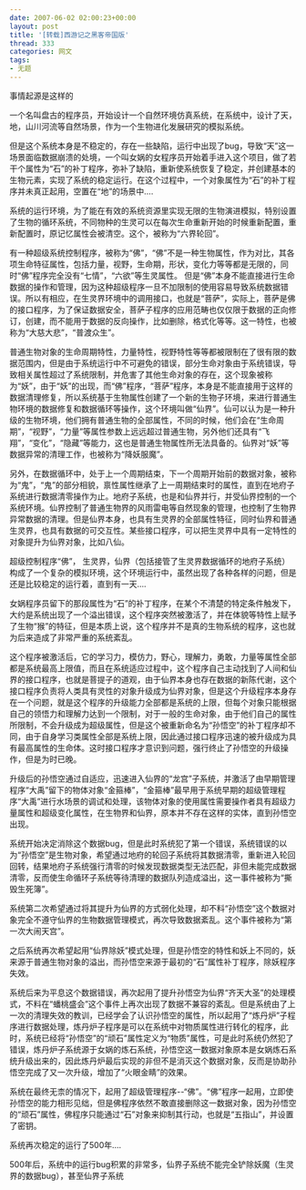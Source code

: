 ```yaml
---
date: 2007-06-02 02:00:23+00:00
layout: post
title: '[转载]西游记之黑客帝国版'
thread: 333
categories: 网文
tags:
- 无题
---
```


事情起源是这样的  
  
一个名叫盘古的程序员，开始设计一个自然环境仿真系统，在系统中，设计了天，地，山川河流等自然场景，作为一个生物进化发展研究的模拟系统。<!-- more -->  
  
但是这个系统本身是不稳定的，存在一些缺陷，运行中出现了bug，导致“天”这一场景面临数据崩溃的处境，一个叫女娲的女程序员开始着手进入这个项目，做了若干个属性为“石”的补丁程序，弥补了缺陷，重新使系统恢复了稳定，并创建基本的生物元素，实现了系统的稳定运行。在这个过程中，一个对象属性为“石”的补丁程序并未真正起用，空置在“地”的场景中….  
  
系统的运行环境，为了能在有效的系统资源里实现无限的生物演进模拟，特别设置了生物的循环系统，不同物种的生灵可以在每次生命重新开始的时候重新配置，重新配置时，原记忆属性会被清空。这个，被称为“六界轮回”。  
  
有一种超级系统控制程序，被称为“佛”，“佛”不是一种生物属性，作为对比，其各项生命特征属性，包括力量，视野，生命期，形状，变化力等等都是无限的，同时“佛”程序完全没有“七情”，“六欲”等生灵属性。 但是“佛”本身不能直接进行生命数据的操作和管理，因为这种超级程序一旦不加限制的使用容易导致系统数据错误。所以有相应，在生灵界环境中的调用接口，也就是“菩萨”，实际上，菩萨是佛的接口程序，为了保证数据安全，菩萨子程序的应用范畴也仅仅限于数据的正向修订，创建，而不能用于数据的反向操作，比如删除，格式化等等。这一特性，也被称为“大慈大悲”，“普渡众生”。  
  
普通生物对象的生命周期特性，力量特性，视野特性等等都被限制在了很有限的数据范围内，但是由于系统运行中不可避免的错误，部分生命对象由于系统错误，导致相关属性超过了系统限制，并危害了其他生命对象的存在，这个现象被称为“妖”，由于“妖”的出现，而“佛”程序，“菩萨”程序，本身是不能直接用于这样的数据清理修复，所以系统基于生物属性创建了一个新的生物子环境，来进行普通生物环境的数据修复和数据循环等操作，这个环境叫做“仙界”。仙可以认为是一种升级的生物环境，他们拥有普通生物的全部属性，不同的时候，他们会在“生命周期”，“视野”，“力量”等属性参数上远远超过普通生物，另外他们还具有“飞翔”，“变化”，“隐藏”等能力，这也是普通生物属性所无法具备的。仙界对“妖”等数据异常的清理工作，也被称为“降妖服魔”。  
  
另外，在数据循环中，处于上一个周期结束，下一个周期开始前的数据对象，被称为“鬼”，“鬼”的部分相貌，禀性属性继承了上一周期结束时的属性，直到在地府子系统进行数据清零操作为止。地府子系统，也是和仙界并行，并受仙界控制的一个系统环境。仙界控制了普通生物界的风雨雷电等自然现象的管理，也控制了生物界异常数据的清理。但是仙界本身，也具有生灵界的全部属性特征，同时仙界和普通生灵界，也具有数据的可交互性。某些接口程序，可以把生灵界中具有一定特性的对象提升为仙界对象，比如八仙。  
  
超级控制程序“佛”， 生灵界，仙界（包括接管了生灵界数据循环的地府子系统）构成了一个复杂的模拟环境，这个环境运行中，虽然出现了各种各样的问题，但是还是比较稳定的运行着，直到有一天….  
  
女娲程序员留下的那段属性为“石”的补丁程序，在某个不清楚的特定条件触发下，大约是系统出现了一个溢出错误，这个程序突然被激活了，并在体貌等特性上赋予了生物“猴”的特征，但是本质上说，这个程序并不是真的生物系统的程序，这也就为后来造成了非常严重的系统紊乱。  
  
这个程序被激活后，它的学习力，模仿力，野心，理解力，勇敢，力量等属性全部都是系统最高上限值，而且在系统适应过程中，这个程序自己主动找到了人间和仙界的接口程序，也就是菩提子的道观，由于仙界本身也存在数据的新陈代谢，这个接口程序负责将人类具有灵性的对象升级成为仙界对象，但是这个升级程序本身存在一个问题，就是这个程序的升级能力全部都是系统的上限，但每个对象只能根据自己的领悟力和理解力达到一个限制，对于一般的生命对象，由于他们自己的属性所限制，不会升级成为超级属性，但是这个被重新命名为“孙悟空”的补丁程序却不同，由于自身学习类属性全部是系统上限，因此通过接口程序迅速的被升级成为具有最高属性的生命体。这时接口程序才意识到问题，强行终止了孙悟空的升级操作，但是为时已晚。  
  
升级后的孙悟空通过自适应，迅速进入仙界的“龙宫”子系统，并激活了由早期管理程序“大禹”留下的物体对象“金箍棒”，“金箍棒”最早用于系统早期的超级管理程序“大禹”进行水场景的调试和处理，该物体对象的使用属性需要操作者具有超级力量属性和超级变化属性，在生物界和仙界，原本并不存在这样的实体，直到孙悟空出现。  
  
系统开始决定消除这个数据bug，但是此时系统犯了第一个错误，系统错误的以为“孙悟空”是生物对象，希望通过地府的轮回子系统将其数据清零，重新进入轮回回转，结果地府子系统强行清零的时候发现数据类型无法匹配，非但未能完成数据清零，反而使生命循环子系统等待清理的数据队列造成溢出，这一事件被称为“撕毁生死簿”。  
  
系统第二次希望通过将其提升为仙界的方式弱化处理，却不料“孙悟空”这个数据对象完全不遵守仙界的生物数据管理模式，再次导致数据紊乱。这个事件被称为“第一次大闹天宫”。  
  
之后系统再次希望起用“仙界除妖”模式处理，但是孙悟空的特性和妖上不同的，妖来源于普通生物对象的溢出，而孙悟空来源于最初的“石”属性补丁程序，除妖程序失效。  
  
系统后来为平息这个数据错误，再次起用了提升孙悟空为仙界“齐天大圣”的处理模式，不料在“蟠桃盛会”这个事件上再次出现了数据不兼容的紊乱。但是系统由了上一次的清理失效的教训，已经学会了认识孙悟空的属性，所以起用了“炼丹炉”子程序进行数据处理，炼丹炉子程序是可以在系统中对物质属性进行转化的程序，此时，系统已经将“孙悟空”的“顽石”属性定义为“物质”属性，可是此时系统仍然犯了错误，炼丹炉子系统源于女娲的炼石系统，孙悟空这一数据对象原本是女娲炼石系统升级出来的，因此炼丹炉最后实现的非但不是消灭这个数据对象，反而是协助孙悟空完成了又一次升级，增加了“火眼金睛”的效果。  
  
系统在最终无柰的情况下，起用了超级管理程序--“佛”。“佛”程序一起用，立即使孙悟空的能力相形见绌，但是佛程序依然不敢直接删除这一数据对象，因为孙悟空的“顽石”属性，佛程序只能通过“石”对象来抑制其行动，也就是“五指山”，并设置了密钥。  
  
系统再次稳定的运行了500年….  
  
500年后，系统中的运行bug积累的非常多，仙界子系统不能完全铲除妖魔（生灵界的数据bug），甚至仙界子系统
